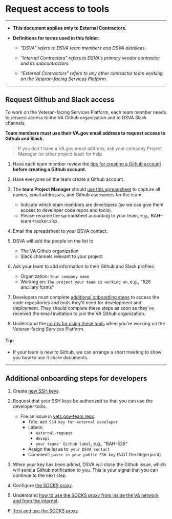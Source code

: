 # Request access to tools

<hr>

* **This document applies only to External Contractors.**

* **Definitions for terms used in this folder:**

  * *"DSVA" refers to DSVA team members and DSVA detailees.*

  * *"Internal Contractors" refers to DSVA's primary vendor contractor and its subcontractors.*

  * *"External Contractors" refers to any other contractor team working on the Veteran-facing Services Platform.*

<hr>


## Request Github and Slack access

To work on the Veteran-facing Services Platform, each team member needs to request access to the VA Github organization and to DSVA Slack channels.

**Team members must use their VA.gov email address to request access to Github and Slack.**
> If you don't have a VA.gov email address, ask your company Project Manager (or other project lead) for help.

1. Have each team member review the [tips for creating a Github account](../Norms/Github/README.md#tips-for-creating-a-github-account) **before creating a Github account.**

1. Have everyone on the team create a Github account.

1. The **team Project Manager** should [use this spreadsheet](external-contractor-team-tracker.xlsx) to capture all names, email addresses, and Github usernames for the team.
    * Indicate which team members are developers (so we can give them access to developer code repos and tools).
    * Please rename the spreadsheet according to your team, e.g., BAH-team-tracker.xlsx.

1. Email the spreadsheet to your DSVA contact.

1. DSVA will add the people on the list to
    * The VA Github organization
    * Slack channels relevant to your project

1. Ask your team to add information to their Github and Slack profiles:
    * Organization: ```Your company name```
    * Working on: ```The project your team is working on```, e.g., "526 ancillary forms"

1. Developers must complete [additional onboarding steps](#additional-onboarding-steps-for-developers) to access the code repositories and tools they'll need for development and deployment. They should complete these steps as soon as they've received the email invitation to join the VA Github organization.

1. Understand the [norms for using these tools](../Norms/norms-tools.md) when you're working on the Veteran-facing Services Platform.


#### Tip:

* If your team is new to Github, we can arrange a short meeting to show you how to use it share documents.

<hr>

## Additional onboarding steps for developers

1. Create [new SSH keys](https://github.com/department-of-veterans-affairs/vets.gov-team/blob/master/Work%20Practices/Engineering/Internal%20Tools.md#create-an-ssh-public-key).

1. Request that your SSH keys be authorized so that you can use the developer tools.
    * File an issue in [vets.gov-team repo](https://github.com/department-of-veterans-affairs/vets.gov-team).
      * Title: ```Add SSH key for external developer```
      * Labels:
        * ```external-request```
        * ```devops```
        * ```your teams' Github label```, e.g., "BAH-526"
      * Assign the issue to: ```your DSVA contact```
      * Comment: ```paste in your public SSH key``` (NOT the fingerprint)    

1. When your key has been added, DSVA will close the Github issue, which will send a Github notification to you. This is your signal that you can continue to the next step.

1. Configure [the SOCKS proxy](https://github.com/department-of-veterans-affairs/vets.gov-team/blob/master/Work%20Practices/Engineering/Internal%20Tools.md#configure-the-socks-proxy---all-other-developers).

1. Understand [how to use the SOCKS proxy from inside the VA network and from the internet](https://github.com/department-of-veterans-affairs/vets.gov-team/blob/master/Work%20Practices/Engineering/Internal%20Tools.md#accessing-socks-proxy-from-va-network).

1. [Test and use the SOCKS proxy](https://github.com/department-of-veterans-affairs/vets.gov-team/blob/master/Work%20Practices/Engineering/Internal%20Tools.md#testing-and-using-the-socks-proxy).
